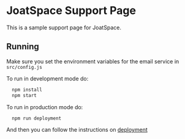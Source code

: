 # JoatSpace Support Page

This is a sample support page for JoatSpace.

## Running
Make sure you set the environment variables for the email service in `src/config.js`

To run in development mode do:
```bash
  npm install
  npm start
```

To run in production mode do:
```bash
  npm run deployment
```
And then you can follow the instructions on [deployment](https://facebook.github.io/create-react-app/docs/deployment)

